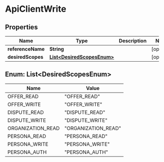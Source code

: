 

# ApiClientWrite



## Properties

| Name | Type | Description | Notes |
|------------ | ------------- | ------------- | -------------|
|**referenceName** | **String** |  |  [optional] |
|**desiredScopes** | [**List&lt;DesiredScopesEnum&gt;**](#List&lt;DesiredScopesEnum&gt;) |  |  [optional] |



## Enum: List&lt;DesiredScopesEnum&gt;

| Name | Value |
|---- | -----|
| OFFER_READ | &quot;OFFER_READ&quot; |
| OFFER_WRITE | &quot;OFFER_WRITE&quot; |
| DISPUTE_READ | &quot;DISPUTE_READ&quot; |
| DISPUTE_WRITE | &quot;DISPUTE_WRITE&quot; |
| ORGANIZATION_READ | &quot;ORGANIZATION_READ&quot; |
| PERSONA_READ | &quot;PERSONA_READ&quot; |
| PERSONA_WRITE | &quot;PERSONA_WRITE&quot; |
| PERSONA_AUTH | &quot;PERSONA_AUTH&quot; |



